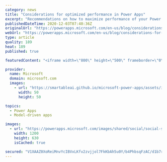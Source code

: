 ```yaml
---
category: news
title: "Considerations for optimized performance in Power Apps"
excerpt: "Recommendations on how to maximize performance of your Power Apps "
publishedDateTime: 2020-12-03T07:40:36Z
originalUrl: "https://powerapps.microsoft.com/en-us/blog/considerations-for-optimized-performance-in-power-apps/"
webUrl: "https://powerapps.microsoft.com/en-us/blog/considerations-for-optimized-performance-in-power-apps/"
type: article
quality: 189
heat: 189
published: true

featuredContent: "<iframe width=\"800\" height=\"500\" frameborder=\"0\" src=\"https://www.youtube.com/embed/jcKoqC9Vfmo\" allow=\"accelerometer; autoplay; encrypted-media; gyroscope; picture-in-picture\" allowfullscreen></iframe>"

provider:
  name: Microsoft
  domain: microsoft.com
  images:
    - url: "https://smartableai.github.io/microsoft-power-apps/assets/images/organizations/microsoft.com-50x50.jpg"
      width: 50
      height: 50

topics:
  - Power Apps
  - Model-driven apps

images:
  - url: "https://powerapps.microsoft.com/images/shared/social/social-share-post-ignite.png"
    width: 1200
    height: 630
    isCached: true

secured: "V1XAAZ0XoReiMnvYcIBVxLKfv2zvjjol7FkKbAh5u0Y/b4PhbsqFzAC/d1b7rPxIr7Rn0wOCv2/dZXqJh2iJu/DlmjBJEytZsPkle+hAVqWSfK2q0mAROszFfmlB+uxxhEUi2NPFRZ2QKenAsRoLBULsorCb9oTOzDCu0yje2mUBiPTuDxXaA0YVTWbgjRcCB1gC5SiV5k1GJnvfcwxfb0Ig6K1u/mLVcAe/OhFl2we8+An0vkucW6N0fKiSSCDqkIvWKhAEPqlhlaiH0cm0xg0Y8M4yaRrYZl9jIJRdsbbjn2cKXjY+J6mrAYK/217xsD9qOhVpSL9QtFNpzGKCOFTUPmFpjL37GRomVj73PGGug5nM6hB/XuvsJhzicwRsxfaXO7lNIdD4df3iOxZwP1gLnR909+cJuvjcrJs79rs/8/vPSrohAXe21GwAtUT0+WwdQM9PuM+rzlw/N1v9JQ==;H61ytn0McTz8FLrhQercxA=="
---
```


